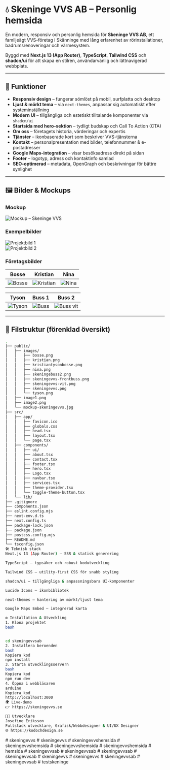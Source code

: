 # 💧 Skeninge VVS AB – Personlig hemsida

En modern, responsiv och personlig hemsida för **Skeninge VVS AB**, ett familjeägt VVS-företag i Skänninge med lång erfarenhet av rörinstallationer, badrumsrenoveringar och värmesystem.

Byggd med **Next.js 13 (App Router)**, **TypeScript**, **Tailwind CSS** och **shadcn/ui** för att skapa en stilren, användarvänlig och lättnavigerad webbplats.

---

## 🚀 Funktioner

- **Responsiv design** – fungerar sömlöst på mobil, surfplatta och desktop
- **Ljust & mörkt tema** – via `next-themes`, anpassar sig automatiskt efter systeminställning
- **Modern UI** – tillgängliga och estetiskt tilltalande komponenter via `shadcn/ui`
- **Startsida med hero-sektion** – tydligt budskap och Call To Action (CTA)
- **Om oss** – företagets historia, värderingar och expertis
- **Tjänster** – ikonbaserade kort som beskriver VVS-tjänsterna
- **Kontakt** – personalpresentation med bilder, telefonnummer & e-postadresser
- **Google Maps-integration** – visar besöksadress direkt på sidan
- **Footer** – logotyp, adress och kontaktinfo samlad
- **SEO-optimerad** – metadata, OpenGraph och beskrivningar för bättre synlighet

---

## 🖼️ Bilder & Mockups

### Mockup

![Mockup – Skeninge VVS](public/mockup-skeningevvs.jpg)

### Exempelbilder

![Projektbild 1](public/image1.png)  
![Projektbild 2](public/image2.png)

### Företagsbilder

| Bosse                             | Kristian                                | Nina                            |
| --------------------------------- | --------------------------------------- | ------------------------------- |
| ![Bosse](public/images/bosse.png) | ![Kristian](public/images/kristian.png) | ![Nina](public/images/nina.png) |

| Tyson                             | Buss 1                                           | Buss 2                                         |
| --------------------------------- | ------------------------------------------------ | ---------------------------------------------- |
| ![Tyson](public/images/tyson.png) | ![Buss](public/images/skeningevvs-frontbuss.png) | ![Buss vit](public/images/skeningevvs-vit.png) |

---

## 📂 Filstruktur (förenklad översikt)

```bash
.
├── public/
│   ├── images/
│   │   ├── bosse.png
│   │   ├── kristian.png
│   │   ├── kristiantysonbosse.png
│   │   ├── nina.png
│   │   ├── skeningebuss2.png
│   │   ├── skeningevvs-frontbuss.png
│   │   ├── skeningevvs-vit.png
│   │   ├── skeningevvs.png
│   │   └── tyson.png
│   ├── image1.png
│   ├── image2.png
│   └── mockup-skeningevvs.jpg
├── src/
│   ├── app/
│   │   ├── favicon.ico
│   │   ├── globals.css
│   │   ├── head.tsx
│   │   ├── layout.tsx
│   │   └── page.tsx
│   ├── components/
│   │   ├── ui/
│   │   ├── about.tsx
│   │   ├── contact.tsx
│   │   ├── footer.tsx
│   │   ├── hero.tsx
│   │   ├── Logo.tsx
│   │   ├── navbar.tsx
│   │   ├── services.tsx
│   │   ├── theme-provider.tsx
│   │   └── toggle-theme-button.tsx
│   └── lib/
├── .gitignore
├── components.json
├── eslint.config.mjs
├── next-env.d.ts
├── next.config.ts
├── package-lock.json
├── package.json
├── postcss.config.mjs
├── README.md
└── tsconfig.json
🛠️ Teknisk stack
Next.js 13 (App Router) – SSR & statisk generering

TypeScript – typsäker och robust kodutveckling

Tailwind CSS – utility-first CSS för snabb styling

shadcn/ui – tillgängliga & anpassningsbara UI-komponenter

Lucide Icons – ikonbibliotek

next-themes – hantering av mörkt/ljust tema

Google Maps Embed – integrerad karta

⚙️ Installation & Utveckling
1. Klona projektet
bash


cd skeningevvsab
2. Installera beroenden
bash
Kopiera kod
npm install
3. Starta utvecklingsservern
bash
Kopiera kod
npm run dev
4. Öppna i webbläsaren
arduino
Kopiera kod
http://localhost:3000
🌍 Live-demo
👉 https://skeningevvs.se

👩‍💻 Utvecklare
Josefine Eriksson
Fullstack utvecklare, Grafisk/Webbdesigner & UI/UX Designer
🌐 https://kodochdesign.se
```
#   s k e n i n g e v v s 
 
 #   s k e n i n g e v v s 
 
 #   s k e n i n g e v v s h e m s i d a 
 
 #   s k e n i n g e v v s h e m s i d a  
 #   s k e n i n g e v v s h e m s i d a  
 #   s k e n i n g e v v s h e m s i d a  
 #   h e m s i d a  
 #   s k e n i n g e v v s a b  
 #   s k e n i n g e v v s a b  
 #   s k e n i n g e v v s a b  
 #   s k e n i n g e v v s a b  
 #   s k e n i n g e v v s  
 #   s k e n i n g e v v s  
 #   s k e n i n g e v v s a b  
 #   s k e n i n g e v v s a b  
 #   t e s t s k e n i n g e  
 
